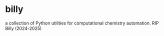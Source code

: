 # billy
a collection of Python utilities for computational chemistry automation. RIP Billy (2024-2025)
